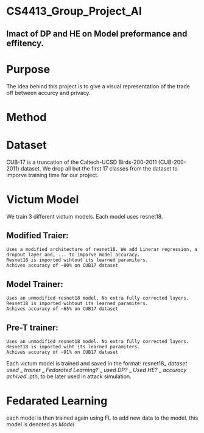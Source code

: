 # CS4413_Group_Project_AI

## Imact of DP and HE on Model preformance and effitency.

# Purpose

The idea behind this project is to give a visual representation of the trade off between accurcy and privacy.

# Method

# Dataset

CUB-17 is a truncation of the Caltech-UCSD Birds-200-2011 (CUB-200-2011) dataset.
We drop all but the first 17 classes from the dataset to imporve training time for our project.

# Victum Model

  We train 3 different victum models. Each model uses resnet18.
  
  ## Modified Traier:
    Uses a modified architecture of resnet18. We add Linerar regression, a dropout layer and, ... to imporve model accuracy.
    Resnet18 is imported wihtout its learned paramiters.
    Achives accuracy of ~80% on CUB17 dataset
  
  ## Model Trainer:

    Uses an unmodified resnet18 model. No extra fully corrected layers.
    Resnet18 is imported wihtout its learned paramiters.
    Achives accuracy of ~65% on CUB17 dataset
    
  ## Pre-T trainer:

    Uses an unmodified resnet18 model. No extra fully corrected layers.
    Resnet18 is imported wiht its learned paramiters.
    Achives accuracy of ~91% on CUB17 dataset

Each victum model is trained and saved in the format: resnet18_ *dataset used* _ *trainer* _ *Fedarated Learning?* _ *used DP?* _ *Used HE?* _ *accuracy achived* .pth, to be later used in attack simulation.


# Fedarated Learning

each model is then trained again using FL to add new data to the model. this model is denoted as _Model_

